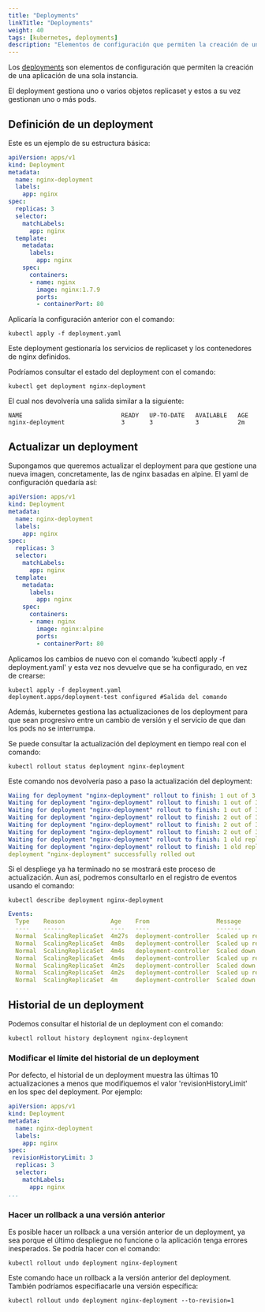 ```yaml
---
title: "Deployments"
linkTitle: "Deployments"
weight: 40 
tags: [kubernetes, deployments]
description: "Elementos de configuración que permiten la creación de una aplicación de una sola instancia."
---
```


Los [deployments](https://kubernetes.io/docs/concepts/workloads/controllers/deployment/) son elementos de configuración que permiten la creación de una aplicación de una sola instancia.

El deployment gestiona uno o varios objetos replicaset y estos a su vez gestionan uno o más pods.

## Definición de un deployment
Este es un ejemplo de su estructura básica:
```yaml
apiVersion: apps/v1
kind: Deployment
metadata:
  name: nginx-deployment
  labels:
    app: nginx
spec:
  replicas: 3
  selector:
    matchLabels:
      app: nginx
  template:
    metadata:
      labels:
        app: nginx
    spec:
      containers:
      - name: nginx
        image: nginx:1.7.9
        ports:
        - containerPort: 80
```

Aplicaría la configuración anterior con el comando:
```shell
kubectl apply -f deployment.yaml
```

Este deployment gestionaría los servicios de replicaset y los contenedores 
de nginx definidos.

Podríamos consultar el estado del deployment con el comando:
```shell
kubectl get deployment nginx-deployment
```

El cual nos devolvería una salida similar a la siguiente:
```shell
NAME                            READY   UP-TO-DATE   AVAILABLE   AGE
nginx-deployment                3       3            3           2m
```

## Actualizar un deployment
Supongamos que queremos actualizar el deployment para que gestione una nueva imagen, concretamente, las de nginx basadas en alpine. El yaml de configuración quedaría así:
```yaml
apiVersion: apps/v1
kind: Deployment
metadata:
  name: nginx-deployment
  labels:
    app: nginx
spec:
  replicas: 3
  selector:
    matchLabels:
      app: nginx
  template:
    metadata:
      labels:
        app: nginx
    spec:
      containers:
      - name: nginx
        image: nginx:alpine
        ports:
        - containerPort: 80
```

Aplicamos los cambios de nuevo con el comando 'kubectl apply -f deployment.yaml' y esta vez nos devuelve que se ha configurado, en vez de crearse:
```shell
kubectl apply -f deployment.yaml
deployment.apps/deployment-test configured #Salida del comando
```

Además, kubernetes gestiona las actualizaciones de los deployment para que sean progresivo entre un cambio de versión y el servicio de que dan los pods no se interrumpa.

Se puede consultar la actualización del deployment en tiempo real con el comando:
```shell
kubectl rollout status deployment nginx-deployment
```

Este comando nos devolvería paso a paso la actualización del deployment:
```yaml
Waiing for deployment "nginx-deployment" rollout to finish: 1 out of 3 new replicas have been updated...
Waiting for deployment "nginx-deployment" rollout to finish: 1 out of 3 new replicas have been updated...
Waiting for deployment "nginx-deployment" rollout to finish: 1 out of 3 new replicas have been updated...
Waiting for deployment "nginx-deployment" rollout to finish: 2 out of 3 new replicas have been updated...
Waiting for deployment "nginx-deployment" rollout to finish: 2 out of 3 new replicas have been updated...
Waiting for deployment "nginx-deployment" rollout to finish: 2 out of 3 new replicas have been updated...
Waiting for deployment "nginx-deployment" rollout to finish: 1 old replicas are pending termination...
Waiting for deployment "nginx-deployment" rollout to finish: 1 old replicas are pending termination...
deployment "nginx-deployment" successfully rolled out
```

Si el despliege ya ha terminado no se mostrará este proceso de actualización. Aun así, podremos consultarlo
en el registro de eventos usando el comando:
```shell
kubectl describe deployment nginx-deployment
```

```yaml
Events:
  Type    Reason             Age    From                   Message
  ----    ------             ----   ----                   -------
  Normal  ScalingReplicaSet  4m27s  deployment-controller  Scaled up replica set nginx-deployment-59c46f7dff to 3
  Normal  ScalingReplicaSet  4m8s   deployment-controller  Scaled up replica set nginx-deployment-5c4d5dcbf5 to 1
  Normal  ScalingReplicaSet  4m4s   deployment-controller  Scaled down replica set nginx-deployment-59c46f7dff to 2
  Normal  ScalingReplicaSet  4m4s   deployment-controller  Scaled up replica set nginx-deployment-5c4d5dcbf5 to 2
  Normal  ScalingReplicaSet  4m2s   deployment-controller  Scaled down replica set nginx-deployment-59c46f7dff to 1
  Normal  ScalingReplicaSet  4m2s   deployment-controller  Scaled up replica set nginx-deployment-5c4d5dcbf5 to 3
  Normal  ScalingReplicaSet  4m     deployment-controller  Scaled down replica set nginx-deployment-59c46f7dff to 0
  ```



## Historial de un deployment
Podemos consultar el historial de un deployment con el comando:
```shell
kubectl rollout history deployment nginx-deployment
```

### Modificar el límite del historial de un deployment
Por defecto, el historial de un deployment muestra las últimas 10 actualizaciones a menos que modifiquemos
el valor 'revisionHistoryLimit' en los spec del deployment. Por ejemplo:
```yaml
apiVersion: apps/v1
kind: Deployment
metadata:
  name: nginx-deployment
  labels:
    app: nginx
spec:
 revisionHistoryLimit: 3
  replicas: 3
  selector:
    matchLabels:
      app: nginx
...
```

### Hacer un rollback a una versión anterior
Es posible hacer un rollback a una versión anterior de un deployment, ya sea porque el último despliegue no funcione o la aplicación tenga errores inesperados.
Se podría hacer con el comando:
```shell
kubectl rollout undo deployment nginx-deployment
```

Este comando hace un rollback a la versión anterior del deployment. También podríamos especifiacarle
una versión específica:
```shell
kubectl rollout undo deployment nginx-deployment --to-revision=1
```

